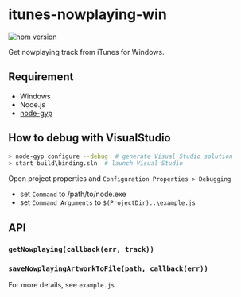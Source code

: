 itunes-nowplaying-win
=======================
[![npm version](https://badge.fury.io/js/itunes-nowplaying-win.svg)](https://badge.fury.io/js/itunes-nowplaying-win)

Get nowplaying track from iTunes for Windows.

## Requirement

- Windows
- Node.js
- [node-gyp](https://github.com/nodejs/node-gyp)

## How to debug with VisualStudio

```bash
> node-gyp configure --debug  # generate Visual Studio solution
> start build\binding.sln  # launch Visual Studio
```

Open project properties and `Configuration Properties > Debugging`

- set `Command` to /path/to/node.exe
- set `Command Arguments` to `$(ProjectDir)..\example.js`


## API

### `getNowplaying(callback(err, track))`

### `saveNowplayingArtworkToFile(path, callback(err))`

For more details, see `example.js`